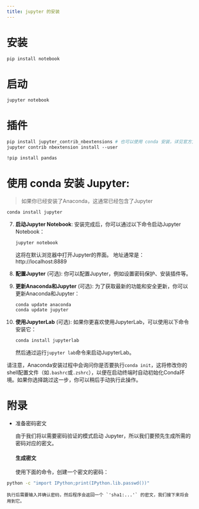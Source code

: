```yaml
---
title: jupyter 的安装
---
```

# 安装

```bash
pip install notebook
```


# 启动

```bash
jupyter notebook
```


# 插件
```bash
pip install jupyter_contrib_nbextensions # 也可以使用 conda 安装，详见官方文档
jupyter contrib nbextension install --user
```

```bash
!pip install pandas
```



# 使用 conda 安装 Jupyter:

> 如果你已经安装了Anaconda，这通常已经包含了Jupyter

   ```bash
   conda install jupyter
   ```

7. **启动Jupyter Notebook**:
   安装完成后，你可以通过以下命令启动Jupyter Notebook：
   ```bash
   jupyter notebook
   ```
   这将在默认浏览器中打开Jupyter的界面。
   地址通常是： http://localhost:8889

8. **配置Jupyter** (可选):
   你可以配置Jupyter，例如设置密码保护、安装插件等。

9. **更新Anaconda和Jupyter** (可选):
   为了获取最新的功能和安全更新，你可以更新Anaconda和Jupyter：
   ```bash
   conda update anaconda
   conda update jupyter
   ```

10. **使用JupyterLab** (可选):
    如果你更喜欢使用JupyterLab，可以使用以下命令安装它：
    ```bash
    conda install jupyterlab
    ```
    然后通过运行`jupyter lab`命令来启动JupyterLab。

请注意，Anaconda安装过程中会询问你是否要执行`conda init`，这将修改你的shell配置文件（如`.bashrc`或`.zshrc`），以便在启动终端时自动初始化Conda环境。如果你选择跳过这一步，你可以稍后手动执行此操作。



# 附录
- 准备密码密文
    
    由于我们将以需要密码验证的模式启动 Jupyter，所以我们要预先生成所需的密码对应的密文。
    
    #### 生成密文
    
    使用下面的命令，创建一个密文的密码：
    
```bash
python -c "import IPython;print(IPython.lib.passwd())"
```
    
    执行后需要输入并确认密码，然后程序会返回一个 `'sha1:...'` 的密文，我们接下来将会用到它。